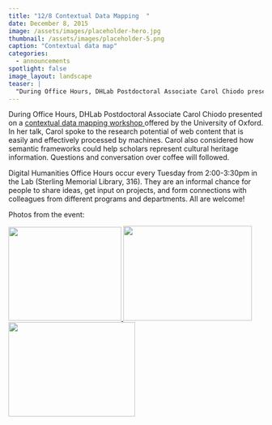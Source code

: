 ```yaml
---
title: "12/8 Contextual Data Mapping  "
date: December 8, 2015
image: /assets/images/placeholder-hero.jpg
thumbnail: /assets/images/placeholder-5.png
caption: "Contextual data map"
categories: 
  - announcements
spotlight: false 
image_layout: landscape
teaser: |
  "During Office Hours, DHLab Postdoctoral Associate Carol Chiodo presented on a contextual data mapping workshop offered by the University of Oxford. In her talk, Carol spoke to the research potential..."
---
```


During Office Hours, DHLab Postdoctoral Associate Carol Chiodo presented on a <a href="http://www.researchspace.org/home/project-updates/cidoccrmmappingworkshopatoxforduniversity" target="_blank"> contextual data mapping workshop </a>offered by the University of Oxford. In her talk, Carol spoke to the research potential of web content that is easily and effectively processed by machines. Carol also considered how semantic frameworks could help scholars represent cultural heritage information. Questions and conversation over coffee will followed.

Digital Humanities Office Hours occur every Tuesday from 2:00-3:30pm in the Lab (Sterling Memorial Library, 316). They are an informal chance for people to share ideas, get input on projects, and form connections with colleagues from different programs and departments. All are welcome!

Photos from the event:

<a href="http://web.library.yale.edu/sites/default/files/images/Carol%20contextual%20data%20mapping.jpg">
  <img alt="" height="185" src="http://web.library.yale.edu/sites/default/files/resize/images/Carol%20contextual%20data%20mapping-223x185.jpg" width="223"/>
</a>
<a href="http://web.library.yale.edu/sites/default/files/images/OH%2C%20Carol2%281%29.png">
  <img alt="" height="187" src="http://web.library.yale.edu/sites/default/files/resize/images/OH%2C%20Carol2%281%29-254x187.png" width="254"/>
</a>
<a href="http://web.library.yale.edu/sites/default/files/images/OH%2C%20Carol1.png">
  <img alt="" height="186" src="http://web.library.yale.edu/sites/default/files/resize/images/OH%2C%20Carol1-250x186.png" width="250"/>
</a>